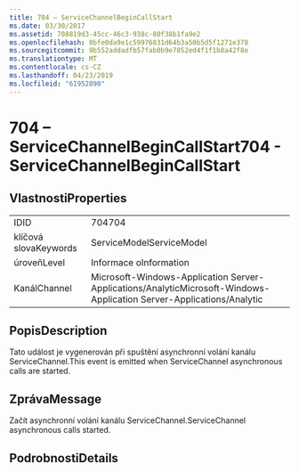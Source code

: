 ```yaml
---
title: 704 – ServiceChannelBeginCallStart
ms.date: 03/30/2017
ms.assetid: 708819d3-45cc-46c3-938c-80f38b1fa9e2
ms.openlocfilehash: 0bfe0da9e1c59976831d64b3a50b5d5f1271e378
ms.sourcegitcommit: 9b552addadfb57fab0b9e7852ed4f1f1b8a42f8e
ms.translationtype: MT
ms.contentlocale: cs-CZ
ms.lasthandoff: 04/23/2019
ms.locfileid: "61952890"
---
```

# <a name="704---servicechannelbegincallstart"></a><span data-ttu-id="9b231-102">704 – ServiceChannelBeginCallStart</span><span class="sxs-lookup"><span data-stu-id="9b231-102">704 - ServiceChannelBeginCallStart</span></span>
## <a name="properties"></a><span data-ttu-id="9b231-103">Vlastnosti</span><span class="sxs-lookup"><span data-stu-id="9b231-103">Properties</span></span>  
  
|||  
|-|-|  
|<span data-ttu-id="9b231-104">ID</span><span class="sxs-lookup"><span data-stu-id="9b231-104">ID</span></span>|<span data-ttu-id="9b231-105">704</span><span class="sxs-lookup"><span data-stu-id="9b231-105">704</span></span>|  
|<span data-ttu-id="9b231-106">klíčová slova</span><span class="sxs-lookup"><span data-stu-id="9b231-106">Keywords</span></span>|<span data-ttu-id="9b231-107">ServiceModel</span><span class="sxs-lookup"><span data-stu-id="9b231-107">ServiceModel</span></span>|  
|<span data-ttu-id="9b231-108">úroveň</span><span class="sxs-lookup"><span data-stu-id="9b231-108">Level</span></span>|<span data-ttu-id="9b231-109">Informace o</span><span class="sxs-lookup"><span data-stu-id="9b231-109">Information</span></span>|  
|<span data-ttu-id="9b231-110">Kanál</span><span class="sxs-lookup"><span data-stu-id="9b231-110">Channel</span></span>|<span data-ttu-id="9b231-111">Microsoft-Windows-Application Server-Applications/Analytic</span><span class="sxs-lookup"><span data-stu-id="9b231-111">Microsoft-Windows-Application Server-Applications/Analytic</span></span>|  
  
## <a name="description"></a><span data-ttu-id="9b231-112">Popis</span><span class="sxs-lookup"><span data-stu-id="9b231-112">Description</span></span>  
 <span data-ttu-id="9b231-113">Tato událost je vygenerován při spuštění asynchronní volání kanálu ServiceChannel.</span><span class="sxs-lookup"><span data-stu-id="9b231-113">This event is emitted when ServiceChannel asynchronous calls are started.</span></span>  
  
## <a name="message"></a><span data-ttu-id="9b231-114">Zpráva</span><span class="sxs-lookup"><span data-stu-id="9b231-114">Message</span></span>  
 <span data-ttu-id="9b231-115">Začít asynchronní volání kanálu ServiceChannel.</span><span class="sxs-lookup"><span data-stu-id="9b231-115">ServiceChannel asynchronous calls started.</span></span>  
  
## <a name="details"></a><span data-ttu-id="9b231-116">Podrobnosti</span><span class="sxs-lookup"><span data-stu-id="9b231-116">Details</span></span>
